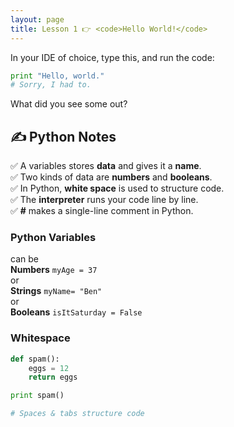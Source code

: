 ```yaml
---
layout: page
title: Lesson 1 👉 <code>Hello World!</code>
---
```


In your IDE of choice, type this, and run the code:

```python
print "Hello, world."
# Sorry, I had to.
```

What did you see some out?

## ✍ Python Notes
✅ A variables stores **data** and gives it a **name**.    
✅ Two kinds of data are **numbers** and **booleans**.    
✅ In Python, **white space** is used to structure code.     
✅ The **interpreter** runs your code line by line.    
✅ **#** makes a single-line comment in Python.    

### Python Variables
can be    
**Numbers** `myAge = 37`    
or    
**Strings** `myName= "Ben"`    
or    
**Booleans** `isItSaturday = False`

### Whitespace

```python
def spam():
    eggs = 12
    return eggs

print spam()

# Spaces & tabs structure code
```
